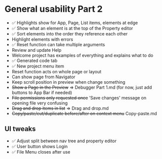 General usability Part 2
========================

- ✅ Highlights show for App, Page, List items, elements at edge
- ✅ Show what an element is at the top of the Property editor
- ✅ Sort elements into the order they reference each other
- Highlight elements with errors
- ✅ Reset function can take multiple arguments
- Review and update Help
- Welcome project has examples of everything and explains what to do
- ✅ Generated code tab
- ✅ New project menu item
- Reset function acts on whole page or layout
- Can show page from Navigator
- Keep scroll position in preview when change something
- ~~Show a Page in the Preview~~ => Debugger Part 1.md (for now, just add buttons to App Bar if needed)
- ~~File permissions only requested once~~  'Save changes' message on opening file very confusing
- ~~Drag and drop items in list~~  => Drag and drop.md
- ~~Copy/paste/cut/duplicate before/after on context menu~~  Copy-paste.md

UI tweaks
---------
- ✅ Adjust split between nav tree and property editor
- ✅ User button shows Login
- ✅ File Menu closes after use